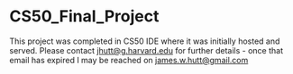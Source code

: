 # CS50_Final_Project
This project was completed in CS50 IDE where it was initially hosted and served. Please contact jhutt@g.harvard.edu for further details - once that email has expired I may be reached on james.w.hutt@gmail.com 
